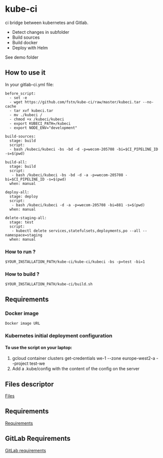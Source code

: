 # kube-ci
ci bridge between kubernetes and Gitlab.

- Detect changes in subfolder
- Build sources
- Build docker
- Deploy with Helm

See demo folder


## How to use it

In your gitlab-ci.yml file:
```
before_script:
  - set -e
  - wget https://github.com/fstn/kube-ci/raw/master/kubeci.tar --no-cache
  - tar xvf kubeci.tar
  - mv ./kubeci /
  - chmod +x /kubeci/kubeci
  - export KUBECI_PATH=/kubeci
  - export NODE_ENV="development"
  
build-sources:
  stage: build
  script:
  - bash /kubeci/kubeci -bs -bd -d -p=wecom-205708 -bi=$CI_PIPELINE_ID -s=$(pwd)

build-all:
  stage: build
  script:
   - bash /kubeci/kubeci -bs -bd -d -a -p=wecom-205708 -bi=$CI_PIPELINE_ID -s=$(pwd)
  when: manual

deploy-all:
  stage: deploy
  script:
   - bash /kubeci/kubeci -d -a -p=wecom-205708 -bi=881 -s=$(pwd)
  when: manual

delete-staging-all:
  stage: test
  script:
   - kubectl delete services,statefulsets,deployments,po --all --namespace=staging
  when: manual
```

### How to run ?
```
$YOUR_INSTALLATION_PATH/kube-ci/kube-ci/kubeci -bs -p=test -bi=1
```

### How to build ?
```
$YOUR_INSTALLATION_PATH/kube-ci/build.sh
```

## Requirements

### Docker image
   
    Docker image URL
   
    
### Kubernetes initial deployment configuration

#### To use the script on your laptop:
1) gcloud container clusters get-credentials we-1 --zone europe-west2-a --project test-we
2) Add a .kube/config with the content of the config on the server


## Files descriptor
[Files](FILES.MD)

## Requirements
[Requirements](REQUIREMENTS.MD)

## GitLab Requirements
[GitLab requirements](GITLAB.MD)